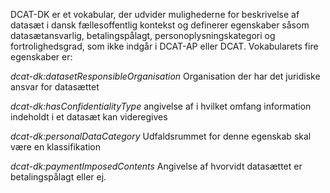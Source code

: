 
DCAT-DK er et vokabular, der udvider mulighederne for beskrivelse af datasæt i dansk fællesoffentlig kontekst og definerer egenskaber såsom datasætansvarlig, betalingspålagt, personoplysningskategori og fortrolighedsgrad, som ikke indgår i DCAT-AP eller DCAT.
Vokabularets fire egenskaber er:

*dcat-dk:datasetResponsibleOrganisation*
Organisation der har det juridiske ansvar for datasættet

*dcat-dk:hasConfidentialityType*
angivelse af i hvilket omfang information indeholdt i et datasæt kan videregives

*dcat-dk:personalDataCategory*
Udfaldsrummet for denne egenskab skal være en klassifikation

*dcat-dk:paymentImposedContents*
Angivelse af hvorvidt datasættet er betalingspålagt eller ej. 
